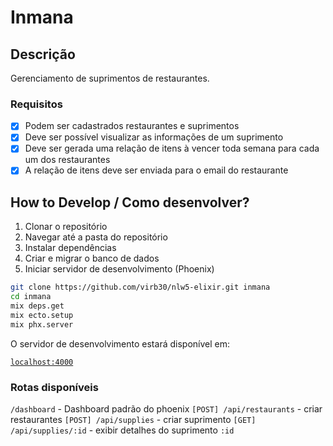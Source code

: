 # Inmana

## Descrição

Gerenciamento de suprimentos de restaurantes.

### Requisitos

- [x] Podem ser cadastrados restaurantes e suprimentos
- [x] Deve ser possível visualizar as informações de um suprimento
- [x] Deve ser gerada uma relação de itens à vencer toda semana para cada um dos restaurantes
- [x] A relação de itens deve ser enviada para o email do restaurante

## How to Develop / Como desenvolver?

1. Clonar o repositório
2. Navegar até a pasta do repositório
3. Instalar dependências
4. Criar e migrar o banco de dados
5. Iniciar servidor de desenvolvimento (Phoenix)

```bash
git clone https://github.com/virb30/nlw5-elixir.git inmana
cd inmana
mix deps.get
mix ecto.setup
mix phx.server
```

O servidor de desenvolvimento estará disponível em:

[`localhost:4000`](http://localhost:4000)

### Rotas disponíveis

`/dashboard` - Dashboard padrão do phoenix
`[POST] /api/restaurants` - criar restaurantes
`[POST] /api/supplies` - criar suprimento
`[GET] /api/supplies/:id` - exibir detalhes do suprimento `:id`
